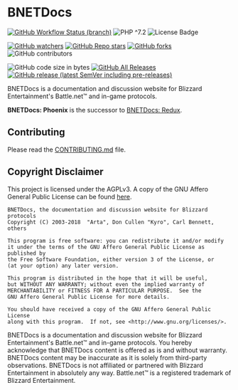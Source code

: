 # BNETDocs

[![GitHub Workflow Status (branch)](https://img.shields.io/github/workflow/status/BNETDocs/bnetdocs-web/bnetdocs-web/develop?style=for-the-badge)](https://github.com/BNETDocs/bnetdocs-web/actions?query=workflow%3Abnetdocs-web)
![PHP ^7.2](https://img.shields.io/badge/php-%5E7.2-blue?style=for-the-badge)
![License Badge](https://img.shields.io/github/license/BNETDocs/bnetdocs-web?style=for-the-badge)

[![GitHub watchers](https://img.shields.io/github/watchers/BNETDocs/bnetdocs-web?style=for-the-badge)](https://github.com/BNETDocs/bnetdocs-web/watchers)
[![GitHub Repo stars](https://img.shields.io/github/stars/BNETDocs/bnetdocs-web?style=for-the-badge)](https://github.com/BNETDocs/bnetdocs-web/stargazers)
[![GitHub forks](https://img.shields.io/github/forks/BNETDocs/bnetdocs-web?style=for-the-badge)](https://github.com/BNETDocs/bnetdocs-web/network/members)
![GitHub contributors](https://img.shields.io/github/contributors/BNETDocs/bnetdocs-web?style=for-the-badge)

![GitHub code size in bytes](https://img.shields.io/github/languages/code-size/BNETDocs/bnetdocs-web?style=for-the-badge)
[![GitHub All Releases](https://img.shields.io/github/downloads/BNETDocs/bnetdocs-web/total?style=for-the-badge)](https://github.com/BNETDocs/bnetdocs-web/releases/latest)
[![GitHub release (latest SemVer including pre-releases)](https://img.shields.io/github/v/release/BNETDocs/bnetdocs-web?include_prereleases&label=latest%20release&style=for-the-badge)](https://github.com/BNETDocs/bnetdocs-web/releases/latest)

BNETDocs is a documentation and discussion website for Blizzard Entertainment's
Battle.net&trade; and in-game protocols.

**BNETDocs: Phoenix** is the successor to
[BNETDocs: Redux](https://github.com/BNETDocs/bnetdocs-web/tree/redux).

## Contributing
Please read the [CONTRIBUTING.md](/CONTRIBUTING.md) file.

## Copyright Disclaimer
This project is licensed under the AGPLv3. A copy of the GNU Affero General
Public License can be found [here](/LICENSE.txt).

    BNETDocs, the documentation and discussion website for Blizzard protocols
    Copyright (C) 2003-2018  "Arta", Don Cullen "Kyro", Carl Bennett, others

    This program is free software: you can redistribute it and/or modify
    it under the terms of the GNU Affero General Public License as published by
    the Free Software Foundation, either version 3 of the License, or
    (at your option) any later version.

    This program is distributed in the hope that it will be useful,
    but WITHOUT ANY WARRANTY; without even the implied warranty of
    MERCHANTABILITY or FITNESS FOR A PARTICULAR PURPOSE.  See the
    GNU Affero General Public License for more details.

    You should have received a copy of the GNU Affero General Public License
    along with this program.  If not, see <http://www.gnu.org/licenses/>.

BNETDocs is a documentation and discussion website for Blizzard Entertainment's
Battle.net&trade; and in-game protocols. You hereby acknowledge that BNETDocs
content is offered as is and without warranty. BNETDocs content may be
inaccurate as it is solely from third-party observations. BNETDocs is not
affiliated or partnered with Blizzard Entertainment in absolutely any way.
Battle.net&trade; is a registered trademark of Blizzard Entertainment.

